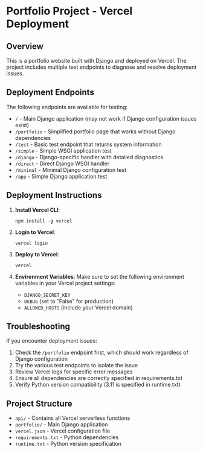 # Portfolio Project - Vercel Deployment

## Overview
This is a portfolio website built with Django and deployed on Vercel. The project includes multiple test endpoints to diagnose and resolve deployment issues.

## Deployment Endpoints

The following endpoints are available for testing:

- `/` - Main Django application (may not work if Django configuration issues exist)
- `/portfolio` - Simplified portfolio page that works without Django dependencies
- `/test` - Basic test endpoint that returns system information
- `/simple` - Simple WSGI application test
- `/django` - Django-specific handler with detailed diagnostics
- `/direct` - Direct Django WSGI handler
- `/minimal` - Minimal Django configuration test
- `/app` - Simple Django application test

## Deployment Instructions

1. **Install Vercel CLI**:
   ```
   npm install -g vercel
   ```

2. **Login to Vercel**:
   ```
   vercel login
   ```

3. **Deploy to Vercel**:
   ```
   vercel
   ```

4. **Environment Variables**:
   Make sure to set the following environment variables in your Vercel project settings:
   - `DJANGO_SECRET_KEY`
   - `DEBUG` (set to "False" for production)
   - `ALLOWED_HOSTS` (include your Vercel domain)

## Troubleshooting

If you encounter deployment issues:

1. Check the `/portfolio` endpoint first, which should work regardless of Django configuration
2. Try the various test endpoints to isolate the issue
3. Review Vercel logs for specific error messages
4. Ensure all dependencies are correctly specified in requirements.txt
5. Verify Python version compatibility (3.11 is specified in runtime.txt)

## Project Structure

- `api/` - Contains all Vercel serverless functions
- `portfolio/` - Main Django application
- `vercel.json` - Vercel configuration file
- `requirements.txt` - Python dependencies
- `runtime.txt` - Python version specification